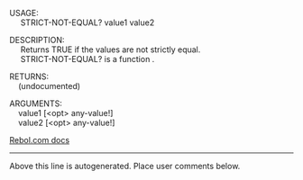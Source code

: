 USAGE:  
&nbsp;&nbsp;&nbsp;&nbsp;&nbsp;STRICT-NOT-EQUAL?&nbsp;value1&nbsp;value2&nbsp;  
  
DESCRIPTION:  
&nbsp;&nbsp;&nbsp;&nbsp;&nbsp;Returns&nbsp;TRUE&nbsp;if&nbsp;the&nbsp;values&nbsp;are&nbsp;not&nbsp;strictly&nbsp;equal.  
&nbsp;&nbsp;&nbsp;&nbsp;&nbsp;STRICT-NOT-EQUAL?&nbsp;is&nbsp;a&nbsp;function&nbsp;.  
  
RETURNS:  
&nbsp;&nbsp;&nbsp;&nbsp;(undocumented)  
  
ARGUMENTS:  
&nbsp;&nbsp;&nbsp;&nbsp;value1&nbsp;[&lt;opt&gt;&nbsp;any-value!]  
&nbsp;&nbsp;&nbsp;&nbsp;value2&nbsp;[&lt;opt&gt;&nbsp;any-value!]  

[Rebol.com docs](http://www.rebol.com/r3/docs/functions/strict-not-equal-q.html)
___
Above this line is autogenerated. Place user comments below.